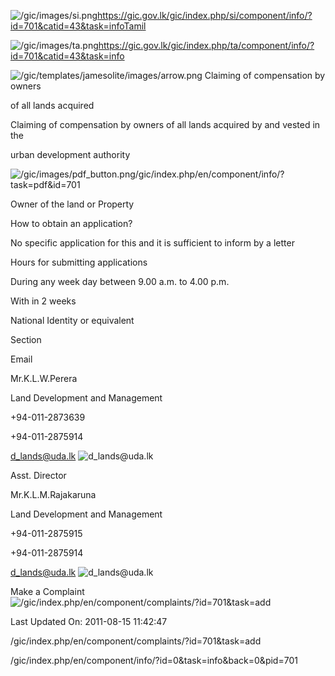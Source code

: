 <!-- Source: https://gic.gov.lk/gic/index.php/en/component/info/?id=701&catid=43&task=info -->

![/gic/images/si.png](/gic/images/si.png)https://gic.gov.lk/gic/index.php/si/component/info/?id=701&catid=43&task=infoTamil

![/gic/images/ta.png](/gic/images/ta.png)https://gic.gov.lk/gic/index.php/ta/component/info/?id=701&catid=43&task=info

![/gic/templates/jamesolite/images/arrow.png](/gic/templates/jamesolite/images/arrow.png) Claiming of compensation by owners

of all lands acquired

Claiming of compensation by owners of all lands acquired by and vested in the

urban development authority

![/gic/images/pdf_button.png](/gic/images/pdf_button.png)/gic/index.php/en/component/info/?task=pdf&id=701

Owner of the land or Property

How to obtain an application?

No specific application for this and it is sufficient to inform by a letter

Hours for submitting applications

During any week day between 9.00 a.m. to 4.00 p.m.

With in 2 weeks

National Identity or equivalent

Section

Email

Mr.K.L.W.Perera

Land Development and Management

+94-011-2873639

+94-011-2875914

d_lands@uda.lk ![d_lands@uda.lk](d_lands@uda.lk)

Asst. Director

Mr.K.L.M.Rajakaruna

Land Development and Management

+94-011-2875915

+94-011-2875914

d_lands@uda.lk ![d_lands@uda.lk](d_lands@uda.lk)

Make a Complaint ![/gic/index.php/en/component/complaints/?id=701&task=add](/gic/index.php/en/component/complaints/?id=701&task=add)

Last Updated On: 2011-08-15 11:42:47

/gic/index.php/en/component/complaints/?id=701&task=add

/gic/index.php/en/component/info/?id=0&task=info&back=0&pid=701